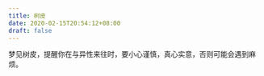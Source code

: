 ```yaml
---
title: 树皮
date: 2020-02-15T20:54:12+08:00
draft: false
---
```


梦见树皮，提醒你在与异性来往时，要小心谨慎，真心实意，否则可能会遇到麻烦。

